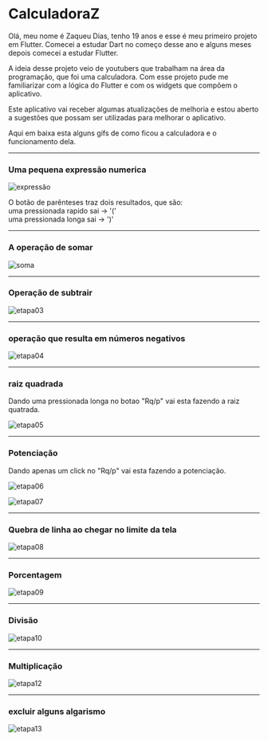# CalculadoraZ
   Olá, meu nome é Zaqueu Dias, tenho 19 anos e esse é meu primeiro projeto em Flutter. Comecei a estudar Dart no começo desse ano e alguns meses depois comecei a estudar Flutter.
 
  A ideia desse projeto veio de youtubers que trabalham na área da programação, que foi uma calculadora. Com esse projeto pude me familiarizar com a lógica do Flutter e com os widgets que compõem o aplicativo.
  
Este aplicativo vai receber algumas atualizações de melhoria e estou aberto a sugestões que possam ser utilizadas para melhorar o aplicativo.

Aqui em baixa esta alguns gifs de como ficou a calculadora e o funcionamento dela. 
***

### Uma pequena expressão numerica




![expressão](https://github.com/ZaqueuDias/CalculadoraZ/assets/171173595/57a8d888-532d-4894-9cda-eb5c3fd6b559)

O botão de parênteses traz dois resultados, que são:<br>
      uma pressionada rapido sai -> '(' <br>
      uma pressionada longa sai -> ')'
***
### A operação de somar

![soma](https://github.com/ZaqueuDias/CalculadoraZ/assets/171173595/ad698544-521a-49f4-abd0-a1c39439f357)

***

### Operação de subtrair

![etapa03](https://github.com/ZaqueuDias/CalculadoraZ/assets/171173595/81f53837-606e-4017-8a94-a6a25413c4e5)

***

### operação que resulta em números negativos

![etapa04](https://github.com/ZaqueuDias/CalculadoraZ/assets/171173595/b4f8f45d-d70b-4ff4-af85-a240beb45700)

***

### raiz quadrada

Dando uma pressionada longa no botao "Rq/p" vai esta fazendo a raiz quatrada.

![etapa05](https://github.com/ZaqueuDias/CalculadoraZ/assets/171173595/7e2acdc2-877b-4986-87b3-861ca8cf494c)

***

### Potenciação

Dando apenas um click no  "Rq/p" vai esta fazendo a potenciação.

![etapa06](https://github.com/ZaqueuDias/CalculadoraZ/assets/171173595/a7fce908-85ba-4743-9474-deffac8e44e1)

![etapa07](https://github.com/ZaqueuDias/CalculadoraZ/assets/171173595/4281a295-2ad5-46c1-aaf0-001f5e1a57af)


***

### Quebra de linha ao chegar no limite da tela

![etapa08](https://github.com/ZaqueuDias/CalculadoraZ/assets/171173595/ed0b0c37-8ba9-4c66-b49e-ade2384343e5)

***

### Porcentagem

![etapa09](https://github.com/ZaqueuDias/CalculadoraZ/assets/171173595/4a48f192-cb88-4f0a-836d-1a851aa1dd39)

***

### Divisão

![etapa10](https://github.com/ZaqueuDias/CalculadoraZ/assets/171173595/575d1252-b1e2-44f8-8b06-daeee8d3cf71)

***
### Multiplicação

![etapa12](https://github.com/ZaqueuDias/CalculadoraZ/assets/171173595/5d7f09db-34f7-46d0-b117-6598989a7997)

***

### excluir alguns algarismo

![etapa13](https://github.com/ZaqueuDias/CalculadoraZ/assets/171173595/5d93cb51-75d2-4d15-87b4-e525a8b08a5a)













